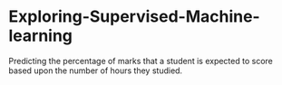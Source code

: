 # Exploring-Supervised-Machine-learning
Predicting the percentage of marks that a student is expected to score based upon the number of hours they studied.
